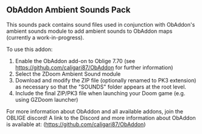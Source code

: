 ## ObAddon Ambient Sounds Pack

This sounds pack contains sound files used in conjunction with ObAddon's ambient sounds module to add ambient sounds to ObAddon maps (currently a work-in-progress).

To use this addon:

1. Enable the ObAddon add-on to Oblige 7.70 (see https://github.com/caligari87/ObAddon for further information)
2. Select the ZDoom Ambient Sound module
3. Download and modify the ZIP file (optionally renamed to PK3 extension) as necessary so that the "SOUNDS" folder appears at the root level.
4. Include the final ZIP/PK3 file when launching your Doom game (e.g. using GZDoom launcher)

For more information about ObAddon and all available addons, join the OBLIGE discord!
A link to the Discord and more information about ObAddon is available at:
(https://github.com/caligari87/ObAddon)
